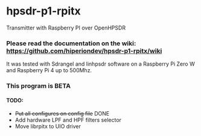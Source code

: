 # hpsdr-p1-rpitx

Transmitter with Raspberry PI over OpenHPSDR

### Please read the documentation on the wiki: https://github.com/hiperiondev/hpsdr-p1-rpitx/wiki 

 It was tested with Sdrangel and linhpsdr software on a Raspberry Pi Zero W and Raspberry Pi 4 up to 500Mhz.

### This program is BETA

#### TODO:
- ~~Put all configures on config file~~ DONE
- Add hardware LPF and HPF filters selector
- Move librpitx to UIO driver
